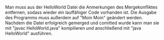 Man muss aus der HelloWorld Datei die Anmerkungen des Mergekonfliktes entfernen, sodass wieder ein lauffähiger Code vorhanden ist.
Die Ausgabe des Programms muss außerdem auf "Moin Moin" geändert werden.
Nachdem die Datei erfolgreich gemerged und comitted wurde kann man sie mit "javac HelloWorld.java" kompilieren
und anschließend mit "java HelloWorld" ausführen.